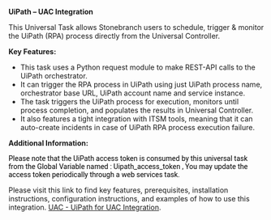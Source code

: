 <p><strong>UiPath &ndash; UAC Integration</strong></p>
<p>This Universal Task allows Stonebranch users to schedule, trigger &amp; monitor the UiPath (RPA) process directly from the Universal Controller.&nbsp;</p>
<p><strong>Key Features:</strong></p>
<ul>
<li>This task uses a Python request module to make REST-API calls to the UiPath orchestrator.</li>
<li>It can trigger the RPA process in UiPath using just UiPath process name, orchestrator base URL, UiPath account name and service instance.</li>
<li>The task triggers the UiPath process for execution, monitors until process completion, and populates the results in Universal Controller.</li>
<li>It also features a tight integration with ITSM tools, meaning that it can auto-create incidents in case of UiPath RPA process execution failure.</li>
</ul>
<p><strong>Additional Information:</strong></p>
<p><span style="color: #000000; font-family: Roboto, RobotoDraft, Helvetica, Arial, sans-serif; white-space: pre-wrap;">Please note that the UiPath access token is consumed by this universal task from the Global Variable named : Uipath_access_token , You may update the access token periodically through a web services task.</span></p>


Please visit this link to find key features, prerequisites, installation instructions, configuration instructions, and examples of how to use this integration. 
<a href="https://docs.stonebranch.com/confluence/display/UC69/UAC+-+UiPath+for+UAC+Integration" target="_self">UAC - UiPath for UAC Integration</a>.&nbsp;</li>
